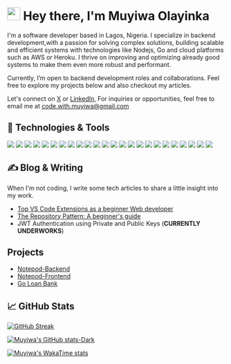 <h1 align="left"><img src="https://raw.githubusercontent.com/MartinHeinz/MartinHeinz/master/wave.gif" width="30px" height="30px" /> Hey there, I'm Muyiwa Olayinka </h1>

I'm a software developer based in Lagos, Nigeria. I specialize in backend development,with a passion for solving complex solutions, building scalable and efficient systems with technologies like Nodejs, Go and cloud platforms such as AWS or Heroku. I thrive on improving and optimizing already good systems to make them even more robust and performant. 

Currently, I’m open to backend development roles and collaborations. Feel free to explore my projects below and also checkout my articles.

Let's connect on [X](https://x.com/muyiwa_dev) or [LinkedIn](www.linkedin.com/in/muyiwa-olayinka-52847929b), For inquiries or opportunities, feel free to email me at <code.with.muyiwa@gmail.com>

## 🔧 Technologies & Tools
![](https://img.shields.io/badge/OS-Linux-informational?style=flat&logo=linux&logoColor=white&color=1d1f21)
![](https://img.shields.io/badge/Editor-VScode-informational?style=flat&logo=visual%20studio%20code&logoColor=white&color=1d1f21)
![](https://img.shields.io/badge/Code-Typescript-informational?style=flat&logo=typescript&logoColor=white&color=1d1f21)
![](https://img.shields.io/badge/Code-JavaScript-informational?style=flat&logo=javascript&logoColor=white&color=1d1f21)
![](https://img.shields.io/badge/Code-Golang-informational?style=flat&logo=go&logoColor=white&color=1d1f21)
![](https://img.shields.io/badge/Code-React-informational?style=flat&logo=react&logoColor=white&color=1d1f21)
![](https://img.shields.io/badge/Code-Nodejs-informational?style=flat&logo=nodedotjs&logoColor=white&color=1d1f21)
![](https://img.shields.io/badge/Code-Nestjs-informational?style=flat&logo=nestjs&logoColor=white&color=1d1f21)
![](https://img.shields.io/badge/Shell-Bash-informational?style=flat&logo=gnu-bash&logoColor=white&color=1d1f21)
![](https://img.shields.io/badge/Tools-PostgreSQL-informational?style=flat&logo=postgresql&logoColor=white&color=1d1f21)
![](https://img.shields.io/badge/Tools-MYSQL-informational?style=flat&logo=mysql&logoColor=white&color=1d1f21)
![](https://img.shields.io/badge/Tools-MongoDB-informational?style=flat&logo=mongodb&logoColor=white&color=1d1f21)
![](https://img.shields.io/badge/Tools-Redis-informational?style=flat&logo=redis&logoColor=white&color=1d1f21)
![](https://img.shields.io/badge/Tools-Docker-informational?style=flat&logo=docker&logoColor=white&color=1d1f21)
![](https://img.shields.io/badge/Tools-Kubernetes-informational?style=flat&logo=kubernetes&logoColor=white&color=1d1f21)
![](https://img.shields.io/badge/Tools-Nginx-informational?style=flat&logo=nginx&logoColor=white&color=1d1f21)
![](https://img.shields.io/badge/Cloud-AWS-informational?style=flat&logo=amazonaws&logoColor=white&color=1d1f21)
![](https://img.shields.io/badge/Cloud-Heroku-informational?style=flat&logo=heroku&logoColor=white&color=1d1f21)
![](https://img.shields.io/badge/Tools-NeoVim-informational?style=flat&logo=neovim&logoColor=white&color=1d1f21)
![](https://img.shields.io/badge/Tools-Notion-informational?style=flat&logo=notion&logoColor=white&color=1d1f21)
![](https://img.shields.io/badge/Tools-Drizzle-informational?style=flat&logo=drizzle&logoColor=white&color=1d1f21)
![](https://img.shields.io/badge/Tools-Prisma-informational?style=flat&logo=prisma&logoColor=white&color=1d1f21)
![](https://img.shields.io/badge/Tools-Sequelize-informational?style=flat&logo=sequelize&logoColor=white&color=1d1f21)
![](https://img.shields.io/badge/Tools-Postman-informational?style=flat&logo=Postman&logoColor=white&color=1d1f21)

## &#x270d; Blog & Writing
When I'm not coding, I write some tech articles to share a little insight into my work.

- [Top VS Code Extensions as a beginner Web developer](https://medium.com/@muyiwa-dev/top-vs-code-extensions-as-a-beginner-web-developer-in-2023-269fe7e09abf)
- [The Repository Pattern: A beginner's guide](https://medium.com/@muyiwa-dev/the-repository-pattern-ff87cde360ce)
- JWT Authentication using Private and Public Keys (__CURRENTLY UNDERWORKS__)

## Projects
- [Notepod-Backend](https://github.com/Ng1n3/notepod-backend)
- [Notepod-Frontend](https://github.com/Ng1n3/frontend-notepod.xyz)
- [Go Loan Bank](https://github.com/Ng1n3/go-loan-app)

## &#x1f4c8; GitHub Stats

[![GitHub Streak](https://streak-stats.demolab.com/?user=Ng1n3&theme=dark&ring=#fff)](https://git.io/streak-stats)

[![Muyiwa's GitHub stats-Dark](https://github-readme-stats.vercel.app/api?username=Ng1n3&show_icons=true&theme=dark#gh-dark-mode-only)](https://github.com/Ng1n3/github-readme-stats#gh-dark-mode-only)

[![Muyiwa's WakaTime stats](https://github-readme-stats.vercel.app/api/wakatime?username=ng1n3&layout=compact&theme=dark)](https://github.com/anuraghazra/github-readme-stats)

<!--
<a href="https://github.com/Ng1n3">
  <img align="center" src="https://github-readme-stats.vercel.app/api/top-langs/?username=Ng1n3&hide=java,html,css,scss,c,shell,text&title_color=ffffff&text_color=c9cacc&icon_color=2bbc8a&bg_color=1d1f21&langs_count=4&hide_progress=true" />
</a>
--->

<!---
![](https://img.shields.io/badge/Code-Make-informational?style=flat&logo=cmake&logoColor=white&color=1d1f21)
![](https://img.shields.io/badge/Tools-Red_Hat_OpenShift-informational?style=flat&logo=red-hat-open-shift&logoColor=white&color=1d1f21)
![](https://img.shields.io/badge/Tools-Obsidian-informational?style=flat&logo=Obsidian&logoColor=white&color=1d1f21)
![](https://img.shields.io/badge/Tools-Trello-informational?style=flat&logo=trello&logoColor=white&color=1d1f21)
![](https://img.shields.io/badge/Cloud-GCP-informational?style=flat&logo=google-cloud&logoColor=white&color=1d1f21)
![](https://img.shields.io/badge/Design-Illustrator-informational?style=flat&logo=adobe%20illustrator&logoColor=white&color=1d1f21)
![](https://img.shields.io/badge/Design-Behance-informational?style=flat&logo=behance&logoColor=white&color=1d1f21)
![](https://img.shields.io/badge/Design-Figma-informational?style=flat&logo=figma&logoColor=white&color=1d1f21)
--->

<!---
Ng1n3/Ng1n3 is a ✨ special ✨ repository because its `README.md` (this file) appears on your GitHub profile.
You can click the Preview link to take a look at your changes.
--->


<!---

<p>&nbsp;<img align="center" src="https://github-readme-stats.vercel.app/api?username=ng1n3&show_icons=true&locale=en" alt="ng1n3" /></p>

--->

<!---
<p><img align="center" src="https://github-readme-streak-stats.herokuapp.com/?user=ng1n3&#gh-dark-mode-only" alt="ng1n3" /></p>
--->

<!---
<h3 align="left">Languages and Tools:</h3>
<p align="left"> <a href="https://www.cprogramming.com/" target="_blank" rel="noreferrer"> <img src="https://raw.githubusercontent.com/devicons/devicon/master/icons/c/c-original.svg" alt="c" width="40" height="40"/> </a> <a href="https://www.w3schools.com/css/" target="_blank" rel="noreferrer"> <img src="https://raw.githubusercontent.com/devicons/devicon/master/icons/css3/css3-original-wordmark.svg" alt="css3" width="40" height="40"/> </a> <a href="https://www.figma.com/" target="_blank" rel="noreferrer"> <img src="https://www.vectorlogo.zone/logos/figma/figma-icon.svg" alt="figma" width="40" height="40"/> </a> <a href="https://www.w3.org/html/" target="_blank" rel="noreferrer"> <img src="https://raw.githubusercontent.com/devicons/devicon/master/icons/html5/html5-original-wordmark.svg" alt="html5" width="40" height="40"/> </a> <a href="https://www.adobe.com/in/products/illustrator.html" target="_blank" rel="noreferrer"> <img src="https://www.vectorlogo.zone/logos/adobe_illustrator/adobe_illustrator-icon.svg" alt="illustrator" width="40" height="40"/> </a> <a href="https://developer.mozilla.org/en-US/docs/Web/JavaScript" target="_blank" rel="noreferrer"> <img src="https://raw.githubusercontent.com/devicons/devicon/master/icons/javascript/javascript-original.svg" alt="javascript" width="40" height="40"/> </a> <a href="https://www.photoshop.com/en" target="_blank" rel="noreferrer"> <img src="https://raw.githubusercontent.com/devicons/devicon/master/icons/photoshop/photoshop-line.svg" alt="photoshop" width="40" height="40"/> </a> </p>
--->

<!---
- 🔭 I’m currently working on [Static drag and drop website]([https://ng1n3.github.io/Calculator/](https://ng1n3.github.io/Drag-and-Drop-with-Typescript/))

- 🌱 I’m currently learning **Kubernetes**

- 👯 I’m looking to collaborate on **Open source projects**

- 👨‍💻 All of my projects are available at [https://github.com/Ng1n3?tab=repositories](https://github.com/Ng1n3?tab=repositories)

- 📫 How to reach me **code.with.muyiwa@gmail.com**
--->

<!---
<h3 align="left">Connect with me:</h3>
<p align="left">
<a href="https://twitter.com/MuyiwaOlayinka1" target="blank"><img align="center" src="https://raw.githubusercontent.com/rahuldkjain/github-profile-readme-generator/master/src/images/icons/Social/twitter.svg" alt="nagato_code" height="30" width="40" /></a>
<a href="https://dribbble.com/lanre_uiux" target="blank"><img align="center" src="https://raw.githubusercontent.com/rahuldkjain/github-profile-readme-generator/master/src/images/icons/Social/dribbble.svg" alt="lanre_uiux" height="30" width="40" /></a>
<a href="https://www.behance.net/lanre_ui" target="blank"><img align="center" src="https://raw.githubusercontent.com/rahuldkjain/github-profile-readme-generator/master/src/images/icons/Social/behance.svg" alt="lanre_ui" height="30" width="40" /></a>
</p>
--->

